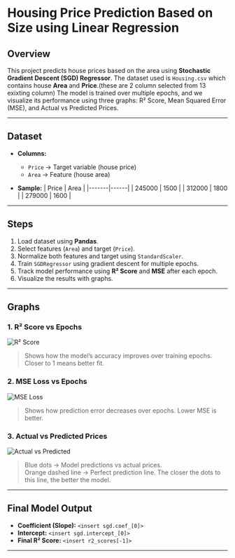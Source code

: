 # Housing Price Prediction Based on Size using Linear Regression

## Overview
This project predicts house prices based on the area using **Stochastic Gradient Descent (SGD) Regressor**. The dataset used is `Housing.csv` which contains house **Area** and **Price**.(these are 2 column selected from 13 exixting column) The model is trained over multiple epochs, and we visualize its performance using three graphs: R² Score, Mean Squared Error (MSE), and Actual vs Predicted Prices.

---

## Dataset
- **Columns:**  
  - `Price` → Target variable (house price)  
  - `Area` → Feature (house area)  

- **Sample:**
| Price | Area |
|-------|------|
| 245000 | 1500 |
| 312000 | 1800 |
| 279000 | 1600 |

---

## Steps
1. Load dataset using **Pandas**.  
2. Select features (`Area`) and target (`Price`).  
3. Normalize both features and target using `StandardScaler`.  
4. Train `SGDRegressor` using gradient descent for multiple epochs.  
5. Track model performance using **R² Score** and **MSE** after each epoch.  
6. Visualize the results with graphs.

---

## Graphs

### 1. R² Score vs Epochs
![R² Score](images/r2_score.png)  
> Shows how the model’s accuracy improves over training epochs. Closer to 1 means better fit.

### 2. MSE Loss vs Epochs
![MSE Loss](images/mse_loss.png)  
> Shows how prediction error decreases over epochs. Lower MSE is better.

### 3. Actual vs Predicted Prices
![Actual vs Predicted](images/actual_vs_predicted.png)  
> Blue dots → Model predictions vs actual prices.  
> Orange dashed line → Perfect prediction line. The closer the dots to this line, the better the model.

---

## Final Model Output
- **Coefficient (Slope):** `<insert sgd.coef_[0]>`  
- **Intercept:** `<insert sgd.intercept_[0]>`  
- **Final R² Score:** `<insert r2_scores[-1]>`  

---
